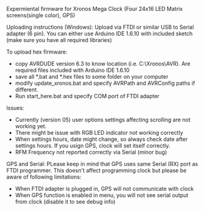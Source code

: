 Expermiental firmware for Xronos Mega Clock (Four 24x16 LED Matrix screens(single color), GPS)

Uploading instructions (Windows):
Upload via FTDI or similar USB to Serial adapter (6 pin).
You can either use Arduino IDE 1.6.10 with included sketch (make sure you have all required libraries)

To upload hex firmware:
  - copy AVRDUDE version 6.3 to know location (i.e. C:\Xronos\AVR). Are required files included with Arduino IDE 1.6.10
  - save all *.bat and *.hex files to some folder on your computer
  - modify update_xronos.bat and specify AVRPath and AVRConfig paths if different.
  - Run start_here.bat and specify COM port of FTDI adapter

Issues:
  - Currently (version 05) user options settings affecting scrolling are not working yet.
  - There might be issue with RGB LED indicator not working correctly
  - When settings hours, date might change, so always check date after settings hours. If you usign GPS, clock will set itself correctly.
  - RFM Frequency not reported correctly via Serial (minor bug)

GPS and Serial:
  PLease keep in mind that GPS uses same Serial (RX) port as FTDI programmer. This doesn't affect programming clock but please be aware of following limitations:
  - When FTDI adapter is plugged in, GPS will not communicate with clock
  - When GPS function is enabled in menu, you will not see serial output from clock (disable it to see debug info)

